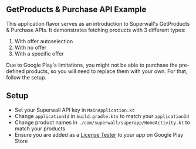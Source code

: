 ## GetProducts & Purchase API Example

This application flavor serves as an introduction to Superwall's GetProducts & Purchase APIs.
It demonstrates fetching products with 3 different types:

1. With offer autoselection
2. With no offer
3. With a specific offer

Due to Google Play's limitations, you might not be able to purchase the pre-defined products, so you will
need to replace them with your own. For that, follow the setup.

## Setup

- Set your Superwall API key in `MainApplication.kt`
- Change `applicationId` in `build.gradle.kts` to match your `applicationId`
- Change product names in `./com/superwall/superapp/HomeActivity.kt` to match your products
- Ensure you are added as a [License Tester](https://developer.android.com/google/play/billing/test) to your app on Google Play Store




